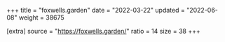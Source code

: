 +++
title = "foxwells.garden"
date = "2022-03-22"
updated = "2022-06-08"
weight = 38675

[extra]
source = "https://foxwells.garden/"
ratio = 14
size = 38
+++
